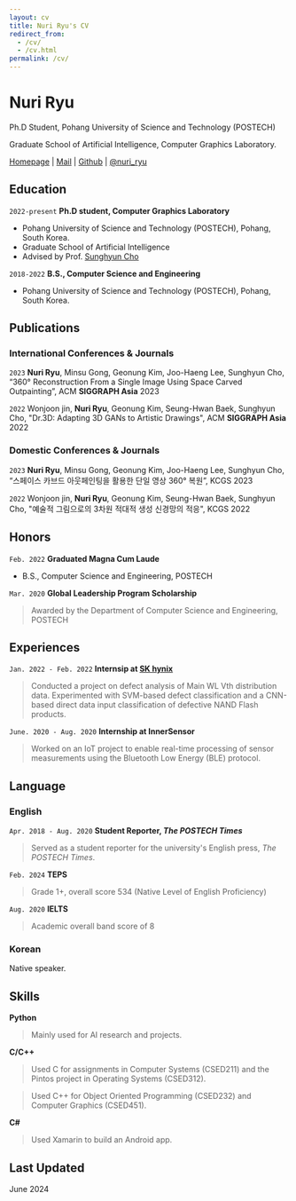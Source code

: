 ```yaml
---
layout: cv
title: Nuri Ryu's CV
redirect_from: 
  - /cv/
  - /cv.html
permalink: /cv/
---
```

# Nuri Ryu
Ph.D Student, Pohang University of Science and Technology (POSTECH)

Graduate School of Artificial Intelligence, Computer Graphics Laboratory.

<div id="webaddress">
<i class="fa-solid fa-house"></i> <a href="https://ryunuri.github.io/">Homepage</a>
|
<i class="fa-solid fa-envelope"></i> <a href="mailto:ryunuri@postech.ac.kr">Mail</a>
|
<i class="fa-brands fa-github"></i> <a href="http://github.com/ryunuri">Github</a>
|
<i class="fab fa-fw fa-square-x-twitter"></i> <a href="https://x.com/nuri_ryu">@nuri_ryu</a>
</div>

## Education

`2022-present`
__Ph.D student, Computer Graphics Laboratory__
- Pohang University of Science and Technology (POSTECH), Pohang, South Korea.
- Graduate School of Artificial Intelligence
- Advised by Prof. <a href="https://www.scho.pe.kr/">Sunghyun Cho</a>

`2018-2022`
__B.S., Computer Science and Engineering__ 
- Pohang University of Science and Technology (POSTECH), Pohang, South Korea.


## Publications

### International Conferences & Journals

`2023`
__Nuri Ryu__, Minsu Gong, Geonung Kim, Joo-Haeng Lee, Sunghyun Cho, “360° Reconstruction From a Single Image Using Space Carved Outpainting”, ACM __SIGGRAPH Asia__ 2023

`2022`
Wonjoon jin, __Nuri Ryu__, Geonung Kim, Seung-Hwan Baek, Sunghyun Cho, "Dr.3D: Adapting 3D GANs to Artistic Drawings", ACM __SIGGRAPH Asia__ 2022


### Domestic Conferences & Journals

`2023`
__Nuri Ryu__, Minsu Gong, Geonung Kim, Joo-Haeng Lee, Sunghyun Cho, “스페이스 카브드 아웃페인팅을 활용한 단일 영상 360° 복원”, KCGS 2023

`2022`
Wonjoon jin, __Nuri Ryu__, Geonung Kim, Seung-Hwan Baek, Sunghyun Cho, "예술적 그림으로의 3차원 적대적 생성 신경망의 적응", KCGS 2022


## Honors

`Feb. 2022`
__Graduated Magna Cum Laude__
- B.S., Computer Science and Engineering, POSTECH

`Mar. 2020`
__Global Leadership Program Scholarship__
> Awarded by the Department of Computer Science and Engineering, POSTECH

## Experiences

`Jan. 2022 - Feb. 2022`
__Internsip at <a href="https://www.skhynix.com/">SK hynix</a>__
> Conducted a project on defect analysis of Main WL Vth distribution data. 
Experimented with SVM-based defect classification and a CNN-based direct data input classification of defective NAND Flash products.

`June. 2020 - Aug. 2020`
__Internship at InnerSensor__
> Worked on an IoT project to enable real-time processing of sensor measurements using the Bluetooth Low Energy (BLE) protocol.

## Language

### English

`Apr. 2018 - Aug. 2020`
__Student Reporter, _The POSTECH Times___
> Served as a student reporter for the university's English press, _The POSTECH Times_.

`Feb. 2024`
__TEPS__
> Grade 1+, overall score 534 (Native Level of English Proficiency)

`Aug. 2020`
__IELTS__
> Academic overall band score of 8 


### Korean
Native speaker.

## Skills

__Python__
> Mainly used for AI research and projects.

__C/C++__
> Used C for assignments in Computer Systems (CSED211) and the Pintos project in Operating Systems (CSED312).

> Used C++ for Object Oriented Programming (CSED232) and Computer Graphics (CSED451).

__C#__
> Used Xamarin to build an Android app.

## Last Updated
June 2024
